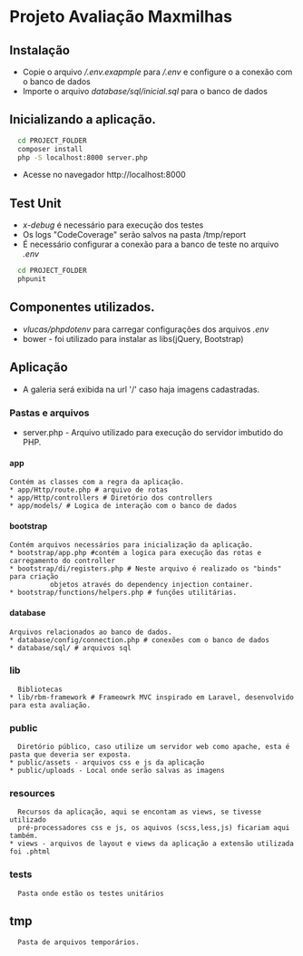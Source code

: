 # Projeto Avaliação Maxmilhas



## Instalação
* Copie o arquivo */.env.exapmple* para */.env* e configure o a conexão com o banco de dados
* Importe o arquivo *database/sql/inicial.sql* para o banco de dados



## Inicializando a aplicação.

```bash
  cd PROJECT_FOLDER
  composer install
  php -S localhost:8000 server.php
  ```


* Acesse no navegador http://localhost:8000

## Test Unit

* *x-debug* é necessário para execução dos testes
* Os logs "CodeCoverage" serão salvos na pasta /tmp/report
* É necessário configurar a conexão para a banco de teste no arquivo *.env*

```bash
  cd PROJECT_FOLDER
  phpunit
```

## Componentes utilizados.
* *vlucas/phpdotenv* para carregar configurações dos arquivos *.env*
* bower - foi utilizado para instalar as libs(jQuery, Bootstrap)

## Aplicação
* A galeria será exibida na url '/' caso haja imagens cadastradas.




### Pastas e arquivos

  * server.php  - Arquivo utilizado para execução do servidor imbutido do PHP.

#### app
    Contém as classes com a regra da aplicação.
    * app/Http/route.php # arquivo de rotas
    * app/Http/controllers # Diretório dos controllers
    * app/models/ # Logica de interação com o banco de dados

#### bootstrap
    Contém arquivos necessários para inicialização da aplicação.
    * bootstrap/app.php #contém a logica para execução das rotas e carregamento do controller
    * bootstrap/di/registers.php # Neste arquivo é realizado os "binds" para criação
              objetos através do dependency injection container.
    * bootstrap/functions/helpers.php # funções utilitárias.

#### database
    Arquivos relacionados ao banco de dados.    
    * database/config/connection.php # conexões com o banco de dados
    * database/sql/ # arquivos sql
### lib
      Bibliotecas
    * lib/rbm-framework # Frameowrk MVC inspirado em Laravel, desenvolvido para esta avaliação.

### public
      Diretório público, caso utilize um servidor web como apache, esta é pasta que deveria ser exposta.
    * public/assets - arquivos css e js da aplicação
    * public/uploads - Local onde serão salvas as imagens
### resources  
      Recursos da aplicação, aqui se encontam as views, se tivesse utilizado
      pré-processadores css e js, os aquivos (scss,less,js) ficariam aqui também.
    * views - arquivos de layout e views da aplicação a extensão utilizada foi .phtml
### tests
      Pasta onde estão os testes unitários
## tmp
      Pasta de arquivos temporários.
